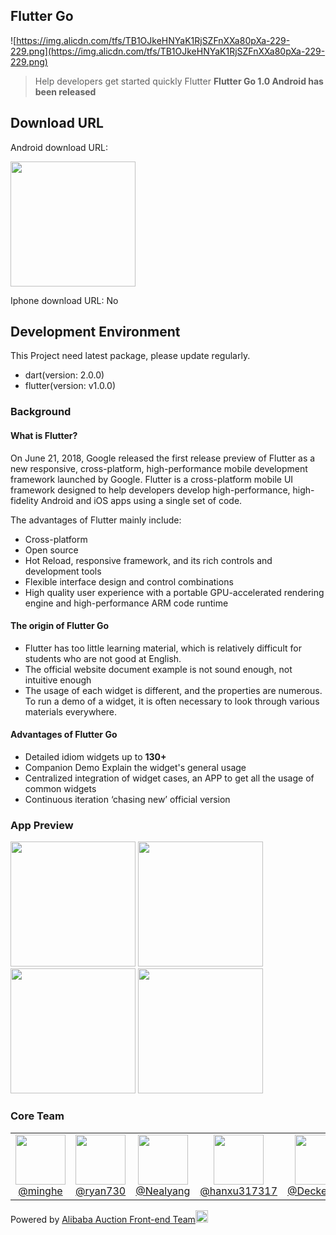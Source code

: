 ## Flutter Go

![https://img.alicdn.com/tfs/TB1OJkeHNYaK1RjSZFnXXa80pXa-229-229.png](https://img.alicdn.com/tfs/TB1OJkeHNYaK1RjSZFnXXa80pXa-229-229.png)

> Help developers get started quickly Flutter  **Flutter Go 1.0 Android has been released**


## Download URL

Android download URL:

<img src="https://img.alicdn.com/tfs/TB1QLTjNNjaK1RjSZKzXXXVwXXa-428-422.png" width="200px">

Iphone download URL:
No

## Development Environment
This Project need latest package, please update regularly.

- dart(version: 2.0.0)
- flutter(version: v1.0.0)

### Background

#### What is Flutter?

On June 21, 2018, Google released the first release preview of Flutter as a new responsive, cross-platform, high-performance mobile development framework launched by Google. Flutter is a cross-platform mobile UI framework designed to help developers develop high-performance, high-fidelity Android and iOS apps using a single set of code.

The advantages of Flutter mainly include:
- Cross-platform
- Open source
- Hot Reload, responsive framework, and its rich controls and development tools
- Flexible interface design and control combinations
- High quality user experience with a portable GPU-accelerated rendering engine and high-performance ARM code runtime

#### The origin of Flutter Go

- Flutter has too little learning material, which is relatively difficult for students who are not good at English.
- The official website document example is not sound enough, not intuitive enough
- The usage of each widget is different, and the properties are numerous. To run a demo of a widget, it is often necessary to look through various materials everywhere.

#### Advantages of Flutter Go

- Detailed idiom widgets up to **130+**
- Companion Demo Explain the widget's general usage
- Centralized integration of widget cases, an APP to get all the usage of common widgets
- Continuous iteration ‘chasing new’ official version

### App Preview

<img src="https://img.alicdn.com/tfs/TB1oeicBhjaK1RjSZFAXXbdLFXa-345-717.gif" width=200>  <img src="https://img.alicdn.com/tfs/TB1WJNuBmzqK1RjSZPcXXbTepXa-345-717.gif" width=200>  <img src="https://img.alicdn.com/tfs/TB13Xh3BkvoK1RjSZFNXXcxMVXa-345-717.gif" width=200>  <img src="https://img.alicdn.com/tfs/TB1MtdSBjDpK1RjSZFrXXa78VXa-345-717.gif" width=200>


### Core Team

<table>
  <tbody>
    <tr>
      <td align="center" width="80" valign="top">
        <img height="80" width="80" src="https://github.com/minghe.png?s=128">
        <br>
        <a href="https://github.com/minghe">@minghe</a>
      </td>
      <td align="center" width="80" valign="top">
        <img height="80" width="80" src="https://github.com/ryan730.png?s=128">
        <br>
        <a href="https://github.com/ryan730">@ryan730</a>
      </td>
      <td align="center" width="80" valign="top">
        <img height="80" width="80" src="https://github.com/Nealyang.png?s=128">
        <br>
        <a href="https://github.com/Nealyang">@Nealyang</a>
      </td>
      <td align="center" width="80" valign="top">
        <img height="80" width="80" src="https://github.com/hanxu317317.png?s=128">
        <br>
        <a href="https://github.com/hanxu317317">@hanxu317317</a>
      </td>
      <td align="center" width="80" valign="top">
        <img height="80" width="80" src="https://github.com/DeckeDeng.png?s=128">
        <br>
        <a href="https://github.com/DeckeDeng">@DeckeDeng</a>
      </td>
     </tr>
  </tbody>
</table>

Powered by [Alibaba Auction Front-end Team](https://github.com/alibaba-paimai-frontend)<img src="https://img.alicdn.com/tfs/TB1foEhAMHqK1RjSZJnXXbNLpXa-166-166.png" width= 20 height=20>
